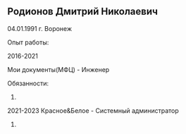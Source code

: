 ## Родионов Дмитрий Николаевич

04.01.1991
г. Воронеж

Опыт работы:

2016-2021

Мои документы(МФЦ) - Инженер

Обязанности:

1.

2021-2023
Красное&Белое - Системный администратор

1.